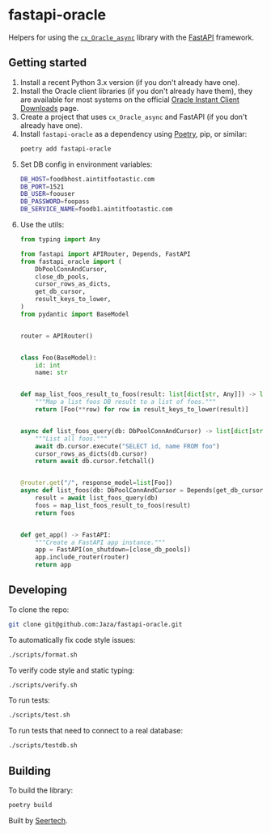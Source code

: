 # fastapi-oracle

Helpers for using the [`cx_Oracle_async`](https://github.com/GoodManWEN/cx_Oracle_async) library with the [FastAPI](https://github.com/tiangolo/fastapi) framework.


## Getting started

1. Install a recent Python 3.x version (if you don't already have one).
2. Install the Oracle client libraries (if you don't already have them), they are available for most systems on the official [Oracle Instant Client Downloads](https://www.oracle.com/database/technologies/instant-client/downloads.html) page.
3. Create a project that uses `cx_Oracle_async` and FastAPI (if you don't already have one).
4. Install `fastapi-oracle` as a dependency using [Poetry](https://python-poetry.org/), pip, or similar:
   ```sh
   poetry add fastapi-oracle
   ```
5. Set DB config in environment variables:
   ```sh
   DB_HOST=foodbhost.aintitfootastic.com
   DB_PORT=1521
   DB_USER=foouser
   DB_PASSWORD=foopass
   DB_SERVICE_NAME=foodb1.aintitfootastic.com
5. Use the utils:
   ```python
   from typing import Any

   from fastapi import APIRouter, Depends, FastAPI
   from fastapi_oracle import (
       DbPoolConnAndCursor,
       close_db_pools,
       cursor_rows_as_dicts,
       get_db_cursor,
       result_keys_to_lower,
   )
   from pydantic import BaseModel


   router = APIRouter()


   class Foo(BaseModel):
       id: int
       name: str


   def map_list_foos_result_to_foos(result: list[dict[str, Any]]) -> list[Foo]:
       """Map a list foos DB result to a list of foos."""
       return [Foo(**row) for row in result_keys_to_lower(result)]


   async def list_foos_query(db: DbPoolConnAndCursor) -> list[dict[str, Any]]:
       """List all foos."""
       await db.cursor.execute("SELECT id, name FROM foo")
       cursor_rows_as_dicts(db.cursor)
       return await db.cursor.fetchall()


   @router.get("/", response_model=list[Foo])
   async def list_foos(db: DbPoolConnAndCursor = Depends(get_db_cursor)):
       result = await list_foos_query(db)
       foos = map_list_foos_result_to_foos(result)
       return foos


   def get_app() -> FastAPI:
       """Create a FastAPI app instance."""
       app = FastAPI(on_shutdown=[close_db_pools])
       app.include_router(router)
       return app
   ```


## Developing

To clone the repo:

```sh
git clone git@github.com:Jaza/fastapi-oracle.git
```

To automatically fix code style issues:

```sh
./scripts/format.sh
```

To verify code style and static typing:

```sh
./scripts/verify.sh
```

To run tests:

```sh
./scripts/test.sh
```

To run tests that need to connect to a real database:

```sh
./scripts/testdb.sh
```


## Building

To build the library:

```sh
poetry build
```


Built by [Seertech](https://www.seertechsolutions.com/).
